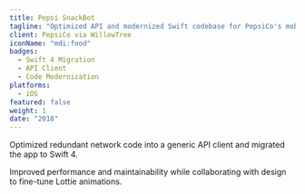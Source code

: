 ```yaml
---
title: Pepsi SnackBot
tagline: "Optimized API and modernized Swift codebase for PepsiCo's mobile engagement platform."
client: PepsiCo via WillowTree
iconName: "mdi:food"
badges:
  - Swift 4 Migration
  - API Client
  - Code Modernization
platforms:
  - iOS
featured: false
weight: 1
date: "2018"
---
```


Optimized redundant network code into a generic API client and migrated the app to Swift 4.

Improved performance and maintainability while collaborating with design to fine-tune Lottie animations.

